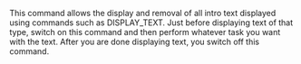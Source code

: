 This command allows the display and removal of all intro text displayed using commands such as DISPLAY_TEXT. Just before displaying text of that type, switch on this command and then perform whatever task you want with the text. After you are done displaying text, you switch off this command.
